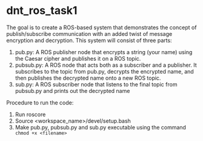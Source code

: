 # dnt_ros_task1

The goal is to create a ROS-based system that demonstrates the concept of
publish/subscribe communication with an added twist of message encryption and decryption.
This system will consist of three parts:
1. pub.py: A ROS publisher node that encrypts a string (your name) using the Caesar
cipher and publishes it on a ROS topic.
2. pubsub.py: A ROS node that acts both as a subscriber and a publisher. It
subscribes to the topic from pub.py, decrypts the encrypted name, and then
publishes the decrypted name onto a new ROS topic.
3. sub.py: A ROS subscriber node that listens to the final topic from pubsub.py and
prints out the decrypted name

Procedure to run the code:
1. Run roscore
2. Source <workspace_name>/devel/setup.bash
3. Make pub.py, pubsub.py and sub.py executable using the command ` chmod +x <filename>`
